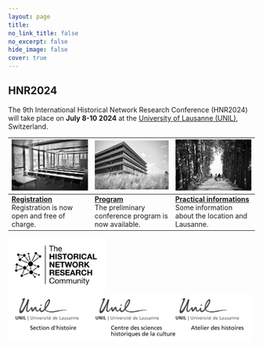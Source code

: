 ```yaml
---
layout: page
title: 
no_link_title: false 
no_excerpt: false 
hide_image: false
cover: true
---
```


## HNR2024

The 9th International Historical Network Research Conference (HNR2024) will take place on **July 8-10 2024** at the [University of Lausanne (UNIL)](/lausanne/about), Switzerland.

|  <a href="https://hnr2024.sciencesconf.org"><img src="img/image3.jpeg" width="270"></a>     |     <a href="program"><img src="img/image2.jpeg" width="270"></a>                  |   <a href="practical"><img src="img/image1.jpeg" width="270"></a>    | 
| ----------- | ----------------------------------- | -------------------- |
| <a href="https://hnr2024.sciencesconf.org">**Registration**</a><br>Registration is now open and free of charge. &nbsp; &nbsp; &nbsp; &nbsp; &nbsp; &nbsp; &nbsp; &nbsp; | <a href="program">**Program**</a><br>The preliminary conference program is now available. | <a href="practical">**Practical informations**</a><br>Some information about the location and Lausanne. | 


<img src="img/hnr_logo_vector.png" width="200">   <img src="img/unil_logos.png" width="500">
